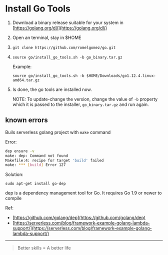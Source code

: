 # Install Go Tools

1) Download a binary release suitable for your system in [https://golang.org/dl/](https://golang.org/dl/)

2) Open an terminal, stay in $HOME
3) `git clone https://github.com/romelgomez/go.git`
4) `source go/install_go_tools.sh -b go_binary.tar.gz`
  
    Example:

    `source go/install_go_tools.sh -b $HOME/Downloads/go1.12.4.linux-amd64.tar.gz`

5) Is done, the go tools are installed now.

    NOTE:  To update-change the version, change the value of `-b` property which it is passed to the installer, `go_binary.tar.gz` and run again.


## known errors

Buils serverless golang project with `make` command

Error:

```bash
dep ensure -v
make: dep: Command not found
Makefile:4: recipe for target 'build' failed
make: *** [build] Error 127
```

Solution:

`sudo apt-get install go-dep`

dep is a dependency management tool for Go. It requires Go 1.9 or newer to compile

Ref:

- [https://github.com/golang/dep](https://github.com/golang/dep)
- [https://serverless.com/blog/framework-example-golang-lambda-support/](https://serverless.com/blog/framework-example-golang-lambda-support/)

---

> Better skills = A better life
